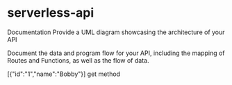 # serverless-api

Documentation
Provide a UML diagram showcasing the architecture of your API

Document the data and program flow for your API, including the mapping of Routes and Functions, as well as the flow of data.

[{"id":"1","name":"Bobby"}] get method

